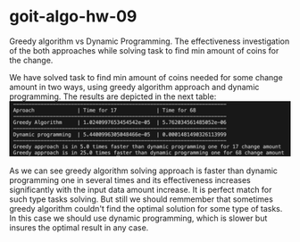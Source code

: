 # goit-algo-hw-09
Greedy algorithm vs Dynamic Programming. 
The effectiveness investigation of the both approaches while solving task to find min amount of coins for the change.

We have solved task to find min amount of coins needed for some change amount in two ways, using greedy algorithm approach and dynamic programming. The results are depicted in the next table:
![Alt text](images/greedy-vs-dynamic.png)

As we can see greedy algorithm solving approach is faster than dynamic programming one in several times and its effectiveness increases significantly with the input data amount increase. It is perfect match for such type tasks solving. 
But still we should remmember that sometimes greedy algorithm couldn't find the optimal solution for some type of tasks. In this case we should use dynamic programming, which is slower but insures the optimal result in any case. 